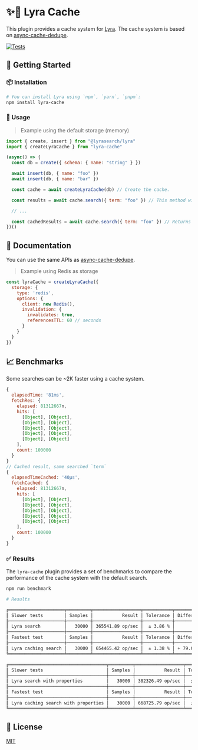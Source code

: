 # ✨💨 Lyra Cache

This plugin provides a cache system for [Lyra](https://github.com/lyrasearch/lyra). The cache system is based on [async-cache-dedupe](https://github.com/mcollina/async-cache-dedupe).

[![Tests](https://github.com/mateonunez/lyra-cache/actions/workflows/ci.yml/badge.svg?branch=main)](https://github.com/mateonunez/lyra-cache/actions/workflows/ci.yml)

## 🚀 Getting Started

### 📦 Installation

```bash
# You can install Lyra using `npm`, `yarn`, `pnpm`:
npm install lyra-cache
```

### 📝 Usage

> Example using the default storage (memory)

```js
import { create, insert } from "@lyrasearch/lyra"
import { createLyraCache } from "lyra-cache"

(async() => {
  const db = create({ schema: { name: "string" } })

  await insert(db, { name: "foo" })
  await insert(db, { name: "bar" })

  const cache = await createLyraCache(db) // Create the cache.

  const results = await cache.search({ term: "foo" }) // This method will return the results and cache them.

  // ...

  const cachedResults = await cache.search({ term: "foo" }) // Returns the cached results.
})()

```

## 📖 Documentation

You can use the same APIs as [async-cache-dedupe](https://github.com/mcollina/async-cache-dedupe#api).

> Example using Redis as storage
```js
const lyraCache = createLyraCache({
  storage: {
    type: 'redis',
    options: {
      client: new Redis(),
      invalidation: {
        invalidates: true,
        referencesTTL: 60 // seconds
      }
    }
  }
})
```

## 📈 Benchmarks

Some searches can be ~2K faster using a cache system.

```js
{
  elapsedTime: '81ms',
  fetchRes: {
    elapsed: 81312667n,
    hits: [
      [Object], [Object],
      [Object], [Object],
      [Object], [Object],
      [Object], [Object],
      [Object], [Object]
    ],
    count: 100000
  }
}
// Cached result, same searched `term`
{
  elapsedTimeCached: '40μs',
  fetchCached: {
    elapsed: 81312667n,
    hits: [
      [Object], [Object],
      [Object], [Object],
      [Object], [Object],
      [Object], [Object],
      [Object], [Object]
    ],
    count: 100000
  }
}
```

### ✅ Results

The `lyra-cache` plugin provides a set of benchmarks to compare the performance of the cache system with the default search.

```bash
npm run benchmark
```

```bash
# Results

╔═════════════════════╤═════════╤══════════════════╤═══════════╤═════════════════════════╗
║ Slower tests        │ Samples │           Result │ Tolerance │ Difference with slowest ║
╟─────────────────────┼─────────┼──────────────────┼───────────┼─────────────────────────╢
║ Lyra search         │   30000 │ 365541.89 op/sec │  ± 3.86 % │                         ║
╟─────────────────────┼─────────┼──────────────────┼───────────┼─────────────────────────╢
║ Fastest test        │ Samples │           Result │ Tolerance │ Difference with slowest ║
╟─────────────────────┼─────────┼──────────────────┼───────────┼─────────────────────────╢
║ Lyra caching search │   30000 │ 654465.42 op/sec │  ± 1.38 % │ + 79.04 %               ║
╚═════════════════════╧═════════╧══════════════════╧═══════════╧═════════════════════════╝

╔═════════════════════════════════════╤═════════╤══════════════════╤═══════════╤═════════════════════════╗
║ Slower tests                        │ Samples │           Result │ Tolerance │ Difference with slowest ║
╟─────────────────────────────────────┼─────────┼──────────────────┼───────────┼─────────────────────────╢
║ Lyra search with properties         │   30000 │ 382326.49 op/sec │  ± 1.73 % │                         ║
╟─────────────────────────────────────┼─────────┼──────────────────┼───────────┼─────────────────────────╢
║ Fastest test                        │ Samples │           Result │ Tolerance │ Difference with slowest ║
╟─────────────────────────────────────┼─────────┼──────────────────┼───────────┼─────────────────────────╢
║ Lyra caching search with properties │   30000 │ 668725.79 op/sec │  ± 1.77 % │ + 74.91 %               ║
╚═════════════════════════════════════╧═════════╧══════════════════╧═══════════╧═════════════════════════╝
```

## 📝 License

[MIT](/LICENSE)
